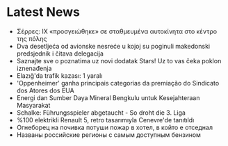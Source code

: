 # Latest News
-  Σέρρες: ΙΧ «προσγειώθηκε» σε σταθμευμένα αυτοκίνητα στο κέντρο της πόλης
-  Dva desetljeća od avionske nesreće u kojoj su poginuli makedonski predsjednik i čitava delegacija
-  Saznajte sve o poznatima uz novi dodatak Stars! Uz to vas čeka poklon iznenađenja
-  Elazığ'da trafik kazası: 1 yaralı
-  'Oppenheimer' ganha principais categorias da premiação do Sindicato dos Atores dos EUA
-  Energi dan Sumber Daya Mineral Bengkulu untuk Kesejahteraan Masyarakat
-  Schalke: Führungsspieler abgetaucht - So droht die 3. Liga
-  %100 elektrikli Renault 5, retro tasarımıyla Cenevre'de tanıtıldı
-  Огнеборец на почивка потуши пожар в хотел, в който е отседнал
-  Названы российские регионы с самым доступным бензином
